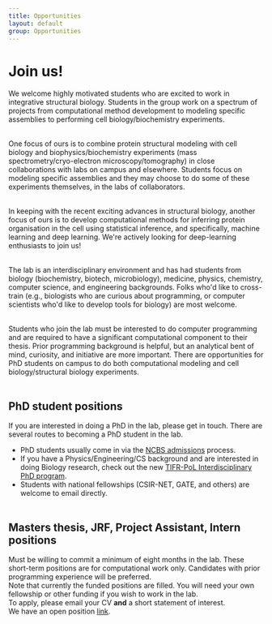 ```yaml
---
title: Opportunities
layout: default
group: Opportunities
---
```


# Join us!

<p class="text-justify">
We welcome highly motivated students who are excited to work in integrative structural biology. Students in the group work on a spectrum of projects from computational method development to modeling specific assemblies to performing cell biology/biochemistry experiments. <br><br>

One focus of ours is to combine protein structural modeling with cell biology and biophysics/biochemistry experiments (mass spectrometry/cryo-electron microscopy/tomography) in close collaborations with labs on campus and elsewhere. Students focus on modeling specific assemblies and they may choose to do some of these experiments themselves, in the labs of collaborators. <br><br>

In keeping with the recent exciting advances in structural biology, another focus of ours is to develop computational methods for inferring protein organisation in the cell using statistical inference, and specifically, machine learning and deep learning. We're actively looking for deep-learning enthusiasts to join us! <br><br>

</p>

<p class="text-justify">
The lab is an interdisciplinary environment and has had students from biology (biochemistry, biotech, microbiology), medicine, physics, chemistry, computer science, and engineering backgrounds. Folks who'd like to cross-train (e.g., biologists who are curious about programming, or computer scientists who'd like to develop tools for biology) are most welcome.  <br><br>

</p>

<p class="text-justify">
Students who join the lab must be interested to do computer programming and are required to have a significant computational component to their thesis. Prior programming background is helpful, but an analytical bent of mind, curiosity, and initiative are more important. There are opportunities for PhD students on campus to do both computational modeling and cell biology/structural biology experiments. <br><br>

</p>

## PhD student positions

If you are interested in doing a PhD in the lab, please get in touch. There are several routes to becoming a PhD student in the lab.

   * PhD students usually come in via the <a href='https://www.ncbs.res.in/academic/admissions'>NCBS admissions</a> process. <br>
   * If you have a Physics/Engineering/CS background and are interested in doing Biology research, check out the new <a href='https://pol.ncbs.res.in'> TIFR-PoL Interdisciplinary PhD program</a>. <br>
   * Students with national fellowships (CSIR-NET, GATE, and others) are welcome to email directly. <br><br>
   


## Masters thesis, JRF, Project Assistant, Intern positions

Must be willing to commit a minimum of eight months in the lab. These short-term positions are for computational work only. Candidates with prior programming experience will be preferred.
<br>
Note that currently the funded positions are filled. You will need your own fellowship or other funding if you wish to work in the lab. 
<br>
To apply, please email your CV **and** a short statement of interest. 
 <br>
We have an open position <a href='https://www.ncbs.res.in/jobportal/offline/52023/70746'>link</a>.<br><br>

